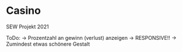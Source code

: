 # Casino
SEW Projekt 2021

ToDo:
-> Prozentzahl an gewinn (verlust) anzeigen
-> RESPONSIVE!!
-> Zumindest etwas schönere Gestalt
